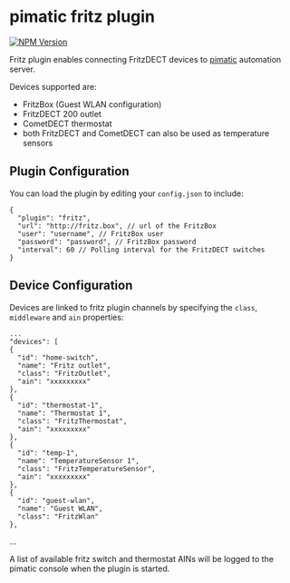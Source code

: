 # pimatic fritz plugin
[![NPM Version](https://img.shields.io/npm/v/pimatic-fritz.svg)](https://www.npmjs.com/package/pimatic-fritz)

Fritz plugin enables connecting FritzDECT devices to [pimatic](http://pimatic.org) automation server.

Devices supported are:

  - FritzBox (Guest WLAN configuration)
  - FritzDECT 200 outlet
  - CometDECT thermostat
  - both FritzDECT and CometDECT can also be used as temperature sensors


## Plugin Configuration

You can load the plugin by editing your `config.json` to include:

    {
      "plugin": "fritz",
      "url": "http://fritz.box", // url of the FritzBox
      "user": "username", // FritzBox user
      "password": "password", // FritzBox password
      "interval": 60 // Polling interval for the FritzDECT switches
    }


## Device Configuration

Devices are linked to fritz plugin channels by specifying the `class`, `middleware` and `ain` properties:

    ...
    "devices": [
    {
      "id": "home-switch",
      "name": "Fritz outlet",
      "class": "FritzOutlet",
      "ain": "xxxxxxxxx"
    },
    {
      "id": "thermostat-1",
      "name": "Thermostat 1",
      "class": "FritzThermostat",
      "ain": "xxxxxxxxx"
    },
    {
      "id": "temp-1",
      "name": "TemperatureSensor 1",
      "class": "FritzTemperatureSensor",
      "ain": "xxxxxxxxx"
    },
    {
      "id": "guest-wlan",
      "name": "Guest WLAN",
      "class": "FritzWlan"
    },
  ...

A list of available fritz switch and thermostat AINs will be logged to the pimatic console when the plugin is started.
